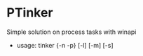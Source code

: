 # PTinker
 Simple solution on process tasks with winapi

- usage: tinker {-n<NAME> -p<PID>} [-l] [-m] [-s]

